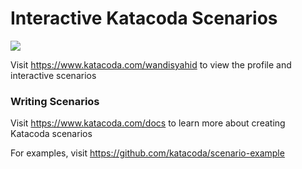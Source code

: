 # Interactive Katacoda Scenarios

[![](http://shields.katacoda.com/katacoda/wandisyahid/count.svg)](https://www.katacoda.com/wandisyahid "Get your profile on Katacoda.com")

Visit https://www.katacoda.com/wandisyahid to view the profile and interactive scenarios

### Writing Scenarios
Visit https://www.katacoda.com/docs to learn more about creating Katacoda scenarios

For examples, visit https://github.com/katacoda/scenario-example

